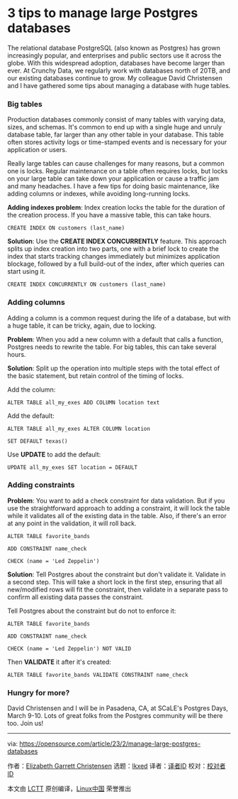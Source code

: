 [#]: subject: "3 tips to manage large Postgres databases"
[#]: via: "https://opensource.com/article/23/2/manage-large-postgres-databases"
[#]: author: "Elizabeth Garrett Christensen https://opensource.com/users/elizabethchristensencrunchydatacom"
[#]: collector: "lkxed"
[#]: translator: "geekpi"
[#]: reviewer: " "
[#]: publisher: " "
[#]: url: " "

3 tips to manage large Postgres databases
======

The relational database PostgreSQL (also known as Postgres) has grown increasingly popular, and enterprises and public sectors use it across the globe. With this widespread adoption, databases have become larger than ever. At Crunchy Data, we regularly work with databases north of 20TB, and our existing databases continue to grow. My colleague David Christensen and I have gathered some tips about managing a database with huge tables.

### Big tables

Production databases commonly consist of many tables with varying data, sizes, and schemas. It's common to end up with a single huge and unruly database table, far larger than any other table in your database. This table often stores activity logs or time-stamped events and is necessary for your application or users.

Really large tables can cause challenges for many reasons, but a common one is locks. Regular maintenance on a table often requires locks, but locks on your large table can take down your application or cause a traffic jam and many headaches. I have a few tips for doing basic maintenance, like adding columns or indexes, while avoiding long-running locks.

**Adding indexes problem**: Index creation locks the table for the duration of the creation process. If you have a massive table, this can take hours.

```
CREATE INDEX ON customers (last_name)
```

**Solution**: Use the **CREATE INDEX CONCURRENTLY** feature. This approach splits up index creation into two parts, one with a brief lock to create the index that starts tracking changes immediately but minimizes application blockage, followed by a full build-out of the index, after which queries can start using it.

```
CREATE INDEX CONCURRENTLY ON customers (last_name)
```

### Adding columns

Adding a column is a common request during the life of a database, but with a huge table, it can be tricky, again, due to locking.

**Problem**: When you add a new column with a default that calls a function, Postgres needs to rewrite the table. For big tables, this can take several hours.

**Solution**: Split up the operation into multiple steps with the total effect of the basic statement, but retain control of the timing of locks.

Add the column:

```
ALTER TABLE all_my_exes ADD COLUMN location text
```

Add the default:

```
ALTER TABLE all_my_exes ALTER COLUMN location

SET DEFAULT texas()
```

Use **UPDATE** to add the default:

```
UPDATE all_my_exes SET location = DEFAULT
```

### Adding constraints

**Problem**: You want to add a check constraint for data validation. But if you use the straightforward approach to adding a constraint, it will lock the table while it validates all of the existing data in the table. Also, if there's an error at any point in the validation, it will roll back.

```
ALTER TABLE favorite_bands 

ADD CONSTRAINT name_check

CHECK (name = 'Led Zeppelin')
```

**Solution**: Tell Postgres about the constraint but don't validate it. Validate in a second step. This will take a short lock in the first step, ensuring that all new/modified rows will fit the constraint, then validate in a separate pass to confirm all existing data passes the constraint.

Tell Postgres about the constraint but do not to enforce it:

```
ALTER TABLE favorite_bands

ADD CONSTRAINT name_check

CHECK (name = 'Led Zeppelin') NOT VALID
```

Then **VALIDATE** it after it's created:

```
ALTER TABLE favorite_bands VALIDATE CONSTRAINT name_check
```

### ​​Hungry for more?

David Christensen and I will be in Pasadena, CA, at SCaLE's Postgres Days, March 9-10. Lots of great folks from the Postgres community will be there too. Join us!

--------------------------------------------------------------------------------

via: https://opensource.com/article/23/2/manage-large-postgres-databases

作者：[Elizabeth Garrett Christensen][a]
选题：[lkxed][b]
译者：[译者ID](https://github.com/译者ID)
校对：[校对者ID](https://github.com/校对者ID)

本文由 [LCTT](https://github.com/LCTT/TranslateProject) 原创编译，[Linux中国](https://linux.cn/) 荣誉推出

[a]: https://opensource.com/users/elizabethchristensencrunchydatacom
[b]: https://github.com/lkxed/
